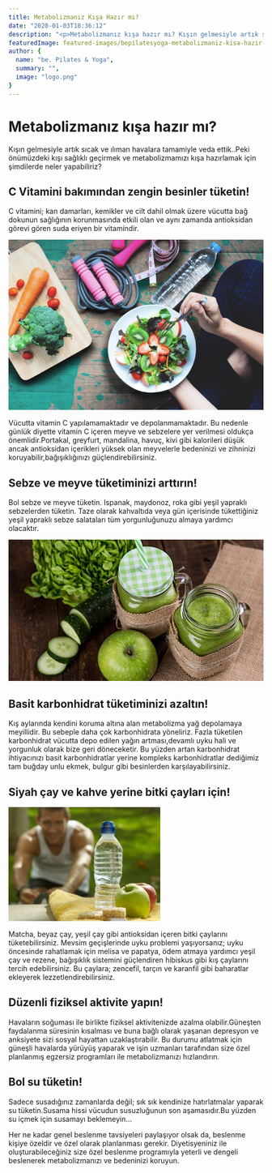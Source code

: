 ```yaml
---
title: Metabolizmanız Kışa Hazır mı?
date: "2020-01-03T18:36:12"
description: "<p>Metabolizmanız kışa hazır mı? Kışın gelmesiyle artık sıcak ve ılıman havalara tamamiyle veda ettik..Peki önümüzdeki kışı sağlıklı geçirmek ve metabolizmamızı kışa hazırlamak.</p>"
featuredImage: featured-images/bepilatesyoga-metabolizmaniz-kisa-hazir-mi.jpg
author: {
  name: "be. Pilates & Yoga",
  summary: "",
  image: "logo.png"
}
---
```

# Metabolizmanız kışa hazır mı?

Kışın gelmesiyle artık sıcak ve ılıman havalara tamamiyle veda ettik..Peki önümüzdeki kışı sağlıklı geçirmek ve metabolizmamızı kışa hazırlamak için şimdilerde neler yapabiliriz?

## C Vitamini bakımından zengin besinler tüketin!

C vitamini; kan damarları, kemikler ve cilt dahil olmak üzere vücutta bağ dokunun sağlığının korunmasında etkili olan ve aynı zamanda antioksidan görevi gören suda eriyen bir vitamindir.

<div class="float-left">
  <img src="./bepilatesyoga-c-vitamince-zengin-sebzeler-tuketin.jpg">
</div>

Vücutta vitamin C yapılamamaktadır ve depolanmamaktadır. Bu nedenle günlük diyette vitamin C içeren meyve ve sebzelere yer verilmesi oldukça önemlidir.Portakal, greyfurt, mandalina, havuç, kivi gibi kalorileri düşük ancak antioksidan içerikleri yüksek olan meyvelerle bedeninizi ve zihninizi koruyabilir,bağışıklığınızı güçlendirebilirsiniz.

## Sebze ve meyve tüketiminizi arttırın!

Bol sebze ve meyve tüketin. Ispanak, maydonoz, roka gibi yeşil yapraklı sebzelerden tüketin. Taze olarak kahvaltıda veya gün içerisinde tükettiğiniz yeşil yapraklı sebze salataları tüm yorgunluğunuzu almaya yardımcı olacaktır.

<div class="float-right">
  <img src="./bepilatesyoga-sebze-ve-meyve-tuketimini-arttirin.jpg">
</div>

## Basit karbonhidrat tüketiminizi azaltın!

Kış aylarında kendini koruma altına alan metabolizma yağ depolamaya meyillidir. Bu sebeple daha çok karbonhidrata yöneliriz. Fazla tüketilen karbonhidrat vücutta depo edilen yağın artması,devamlı uyku hali ve yorgunluk olarak bize geri döneceketir. Bu yüzden artan karbonhidrat ihtiyacınızı basit karbonhidratlar yerine kompleks karbonhidratlar dediğimiz tam buğday unlu ekmek, bulgur gibi besinlerden karşılayabilirsiniz.

## Siyah çay ve kahve yerine bitki çayları için!

<div class="float-left">
  <img src="./bepilatesyoga-duzenli-egzersiz-yapin.jpg">
</div>

Matcha, beyaz çay, yeşil çay gibi antioksidan içeren bitki çaylarını tüketebilirsiniz. Mevsim geçişlerinde uyku problemi yaşıyorsanız; uyku öncesinde rahatlamak için melisa ve papatya, ödem atmaya yardımcı yeşil çay ve rezene, bağışıklık sistemini güçlendiren hibiskus gibi kış çaylarını tercih edebilirsiniz. Bu çaylara; zencefil, tarçın ve karanfil gibi baharatlar ekleyerek lezzetlendirebilirsiniz.

## Düzenli fiziksel aktivite yapın!

Havaların soğuması ile birlikte fiziksel aktivitenizde azalma olabilir.Güneşten faydalanma süresinin kısalması ve buna bağlı olarak yaşanan depresyon ve anksiyete sizi sosyal hayattan uzaklaştırabilir. Bu durumu atlatmak için güneşli havalarda yürüyüş yaparak ve işin uzmanları tarafından size özel planlanmış egzersiz programları ile metabolizmanızı hızlandırın.

## Bol su tüketin!

Sadece susadığınız zamanlarda değil; sık sık kendinize hatırlatmalar yaparak su tüketin.Susama hissi vücudun susuzluğunun son aşamasıdır.Bu yüzden su içmek için susamayı beklemeyin...

Her ne kadar genel beslenme tavsiyeleri paylaşıyor olsak da, beslenme kişiye özeldir ve özel olarak planlanması gerekir. Diyetisyeniniz ile oluşturabileceğiniz size özel beslenme programıyla yeterli ve dengeli beslenerek metabolizmanızı ve bedeninizi koruyun.